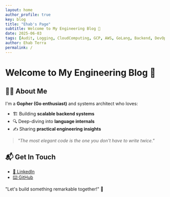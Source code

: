 ```yaml
---
layout: home
author_profile: true
key: blog
title: "Ehab's Page"
subtitle: Welcome to My Engineering Blog 👋
date: 2025-06-03
tags: [Audit, Logging, CloudComputing, GCP, AWS, GoLang, Backend, DevOps, Security, Compliance, DataArchitecture]
author: Ehab Terra
permalink: /
---
```

# Welcome to My Engineering Blog 👋

## 🧑‍💻 About Me

I'm a **Gopher (Go enthusiast)** and systems architect who loves:
- 🏗️ Building **scalable backend systems**
- 🔍 Deep-diving into **language internals**
- ✍️ Sharing **practical engineering insights**

> *"The most elegant code is the one you don't have to write twice."*

## 📬 Get In Touch
- [💼 LinkedIn](https://www.linkedin.com/in/ehab-terra)
- [⌨️ GitHub](http://github.com/ehabterra)

"Let's build something remarkable together!" 🚀
